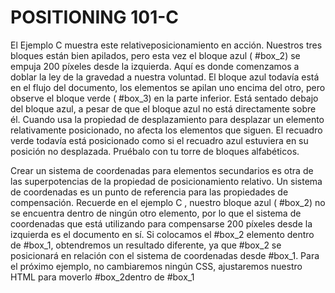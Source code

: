 # POSITIONING 101-C

El Ejemplo C muestra este relativeposicionamiento en acción. Nuestros tres bloques están bien apilados, pero esta vez el bloque azul ( #box_2) se empuja 200 píxeles desde la izquierda. Aquí es donde comenzamos a doblar la ley de la gravedad a nuestra voluntad. El bloque azul todavía está en el flujo del documento, los elementos se apilan uno encima del otro, pero observe el bloque verde ( #box_3) en la parte inferior. Está sentado debajo del bloque azul, a pesar de que el bloque azul no está directamente sobre él. Cuando usa la propiedad de desplazamiento para desplazar un elemento relativamente posicionado, no afecta los elementos que siguen. El recuadro verde todavía está posicionado como si el recuadro azul estuviera en su posición no desplazada. Pruébalo con tu torre de bloques alfabéticos.

Crear un sistema de coordenadas para elementos secundarios es otra de las superpotencias de la propiedad de posicionamiento relativo. Un sistema de coordenadas es un punto de referencia para las propiedades de compensación. Recuerde en el ejemplo C , nuestro bloque azul ( #box_2) no se encuentra dentro de ningún otro elemento, por lo que el sistema de coordenadas que está utilizando para compensarse 200 píxeles desde la izquierda es el documento en sí. Si colocamos el #box_2 elemento dentro de #box_1, obtendremos un resultado diferente, ya que #box_2 se posicionará en relación con el sistema de coordenadas desde #box_1. Para el próximo ejemplo, no cambiaremos ningún CSS, ajustaremos nuestro HTML para moverlo #box_2dentro de #box_1